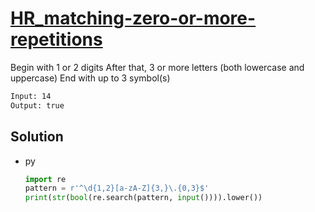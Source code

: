 # [HR_matching-zero-or-more-repetitions](https://www.hackerrank.com/challenges/matching-zero-or-more-repetitions)

Begin with 1 or 2 digits
After that, 3 or more letters (both lowercase and uppercase)
End with up to 3 symbol(s)

```txt
Input: 14
Output: true
```

## Solution

* py

  ```py
  import re
  pattern = r'^\d{1,2}[a-zA-Z]{3,}\.{0,3}$'
  print(str(bool(re.search(pattern, input()))).lower())
  ```
